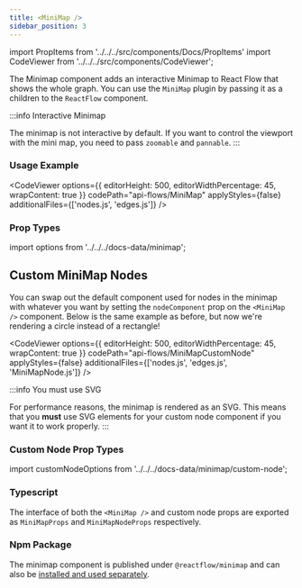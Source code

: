 ```yaml
---
title: <MiniMap />
sidebar_position: 3
---
```


import PropItems from '../../../src/components/Docs/PropItems'
import CodeViewer from '../../../src/components/CodeViewer';

The Minimap component adds an interactive Minimap to React Flow that shows the whole graph. You can use the `MiniMap` plugin by passing it as a children to the `ReactFlow` component.

:::info Interactive Minimap

The minimap is not interactive by default. If you want to control the viewport with the mini map, you need to pass `zoomable` and `pannable`.
:::

### Usage Example

<CodeViewer options={{ editorHeight: 500, editorWidthPercentage: 45, wrapContent: true }} codePath="api-flows/MiniMap" applyStyles={false} additionalFiles={['nodes.js', 'edges.js']} />

### Prop Types

import options from '../../../docs-data/minimap';

<PropItems props={options} />

## Custom MiniMap Nodes

You can swap out the default component used for nodes in the minimap with whatever
you want by setting the `nodeComponent` prop on the `<MiniMap />` component. Below
is the same example as before, but now we're rendering a circle
instead of a rectangle!

<CodeViewer options={{ editorHeight: 500, editorWidthPercentage: 45, wrapContent: true }} codePath="api-flows/MiniMapCustomNode" applyStyles={false} additionalFiles={['nodes.js', 'edges.js', 'MiniMapNode.js']} />

:::info You must use SVG

For performance reasons, the minimap is rendered as an SVG. This means that you
**must** use SVG elements for your custom node component if you want it to work
properly.
:::

### Custom Node Prop Types

import customNodeOptions from '../../../docs-data/minimap/custom-node';

<PropItems props={customNodeOptions} />

### Typescript

The interface of both the `<MiniMap />` and custom node props are exported as `MiniMapProps` and `MiniMapNodeProps` respectively.

### Npm Package

The minimap component is published under `@reactflow/minimap` and can also be [installed and used separately](/docs/concepts/packages/#reactflowminimap).
